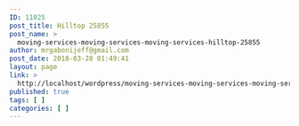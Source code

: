 ```yaml
---
ID: 11025
post_title: Hilltop 25855
post_name: >
  moving-services-moving-services-moving-services-hilltop-25855
author: mrgabonijeff@gmail.com
post_date: 2018-03-28 01:49:41
layout: page
link: >
  http://localhost/wordpress/moving-services-moving-services-moving-services-hilltop-25855/
published: true
tags: [ ]
categories: [ ]
---
```

